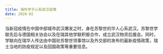 ```yaml
---
title: 海外学子心系武汉疫情
date: 2020-02
---
```


当新冠疫情在中国中部城市武汉爆发之时，身在苏黎世的华人心系武汉。苏黎世学联先后与德国相关协会以及在瑞其他学联积极合作，成立武汉物资后援会。同时，学联向在瑞华人传达由中国驻苏黎世领事馆以及外交部的发布的最新疫情政策，瑞士当地的防疫规定以及回国政策等重要信息。
